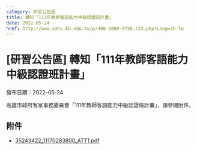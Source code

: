 ```yaml
---
category: 研習公告區
title: 轉知「111年教師客語能力中級認證班計畫」
date: 2022-05-24
href: http://www.smhs.kh.edu.tw/p/406-1000-3750,r23.php?Lang=zh-tw
---
```


# [研習公告區] 轉知「111年教師客語能力中級認證班計畫」

發布日期：2022-05-24

高雄市政府客家事務委員會「111年教師客語能力中級認證班計畫」，請參閱附件。

## 附件

- [35243422_11170283800_ATT1.pdf](https://www.smhs.kh.edu.tw/var/file/0/1000/attach/64/pta_3520_2723859_77635.pdf)
